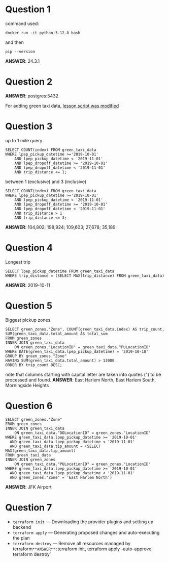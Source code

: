 # Question 1
command used: 
```
docker run -it python:3.12.8 bash
```
and then 
```
pip --version
```
**ANSWER**: 24.3.1

# Question 2
**ANSWER**: postgres:5432

For adding green taxi data, [lesson script was modified](https://github.com/add-later/de-zoomcamp/blob/main/01-docker-terraform/docker-sql/upload_data.ipynb)
# Question 3
up to 1 mile query
```
SELECT COUNT(index) FROM green_taxi_data
WHERE lpep_pickup_datetime >='2019-10-01' 
    AND lpep_pickup_datetime < '2019-11-01'
    AND lpep_dropoff_datetime >= '2019-10-01' 
    AND lpep_dropoff_datetime < '2019-11-01'
    AND trip_distance <= 1;
```
between 1 (exclusive) and 3 (inclusive)
```
SELECT COUNT(index) FROM green_taxi_data 
WHERE lpep_pickup_datetime >='2019-10-01'
    AND lpep_pickup_datetime < '2019-11-01'
    AND lpep_dropoff_datetime >= '2019-10-01'
    AND lpep_dropoff_datetime < '2019-11-01' 
    AND trip_distance > 1
    AND trip_distance <= 3;
```
**ANSWER**: 104,802; 198,924; 109,603; 27,678; 35,189

# Question 4
Longest trip
```
SELECT lpep_pickup_datetime FROM green_taxi_data
WHERE trip_distance = (SELECT MAX(trip_distance) FROM green_taxi_data)
```
**ANSWER**: 2019-10-11
# Question 5
Biggest pickup zones
```
SELECT green_zones."Zone", COUNT(green_taxi_data.index) AS trip_count, SUM(green_taxi_data.total_amount AS total_sum
FROM green_zones
INNER JOIN green_taxi_data 
    ON green_zones."LocationID" = green_taxi_data."PULocationID"
WHERE DATE(green_taxi_data.lpep_pickup_datetime) = '2019-10-18'
GROUP BY green_zones."Zone"
HAVING SUM(green_taxi_data.total_amount) > 13000
ORDER BY trip_count DESC;
```
note that columns starting with capital letter are taken into quotes (") to be processed and found.
**ANSWER**: East Harlem North, East Harlem South, Morningside Heights

# Question 6
```
SELECT green_zones."Zone"
FROM green_zones
INNER JOIN green_taxi_data
	ON green_taxi_data."DOLocationID" = green_zones."LocationID"
WHERE green_taxi_data.lpep_pickup_datetime >= '2019-10-01'
  AND green_taxi_data.lpep_pickup_datetime < '2019-11-01'
  AND green_taxi_data.tip_amount = (SELECT MAX(green_taxi_data.tip_amount)
FROM green_taxi_data
INNER JOIN green_zones
    ON green_taxi_data."PULocationID" = green_zones."LocationID"
WHERE green_taxi_data.lpep_pickup_datetime >= '2019-10-01'
  AND green_taxi_data.lpep_pickup_datetime < '2019-11-01'
  AND green_zones."Zone" = 'East Harlem North')
```
**ANSWER**: JFK Airport

# Question 7
- `terraform init` — Downloading the provider plugins and setting up backend
- `terraform apply` — Generating proposed changes and auto-executing the plan
- `terraform destroy` — Remove all resources managed by terraform`
**ANSWER**: `terraform init, terraform apply -auto-approve, terraform destroy`
